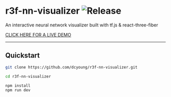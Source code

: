 # r3f-nn-visualizer ![Release](https://github.com/dcyoung/r3f-nn-visualizer/actions/workflows/publish.yml/badge.svg)

An interactive neural network visualizer built with tf.js & react-three-fiber

[CLICK HERE FOR A LIVE DEMO](https://dcyoung.github.io/r3f-nn-visualizer/)

---

## Quickstart

```bash
git clone https://github.com/dcyoung/r3f-nn-visualizer.git

cd r3f-nn-visualizer

npm install
npm run dev
```
